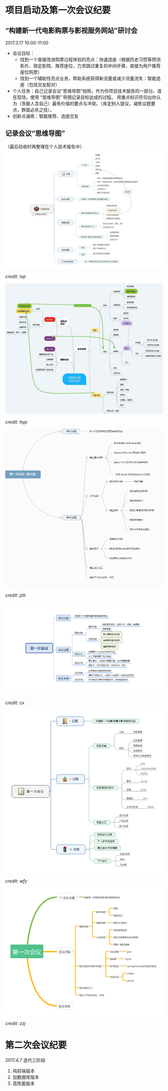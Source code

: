 # 项目启动及第一次会议纪要
## “构建新一代电影购票与影视服务网站”研讨会
2017.3.17 10:00-11:00
- 会议目标：
    + 找到一个直接改进购票过程体验的亮点：快速选座（根据历史习惯等预测影片、锁定影院、推荐座位，力求跳过重复的中间步骤，直接为用户推荐座位购票）
    + 找到一个辅助性亮点业务，帮助系统获得新流量或减少流量流失：智能选座（包括交友配对）
- 个人任务：自己记录会议“思维导图”拍照，作为你项目技术报告的一部分。请在现场，使用 “思维导图” 导图记录目标达成的过程。 用重点标识符勾出你认为（贡献人含自己）最有价值的要点与冲突。（肯定别人提议，凝练议题要点，群面必杀之技）。
- 创新点凝练：智能推荐、选座交友

## 记录会议“思维导图”
（最后验收时再整理在个人技术报告中）
![mindmap1-lxp](../assets/images/mindmap1-lxp.jpg)

*credit: lxp*

![mindmap1-hyp](../assets/images/mindmap1-hyp.jpg)

*credit: hyp*

![mindmap1-jzh](../assets/images/mindmap1-jzh.png)

*credit: jzh*

![mindmap1-jzh](../assets/images/mindmap1-cx.png)

*credit: cx*

![mindmap1-wfy](../assets/images/mindmap1-wfy.png)

*credit: wfy*

![mindmap1-zzj](../assets/images/mindmap1-zzj.png)

*credit: zzj*

# 第二次会议纪要
2017.4.7
迭代三阶段
1. 纯前端版本
2. 加数据库版本
3. 高性能版本